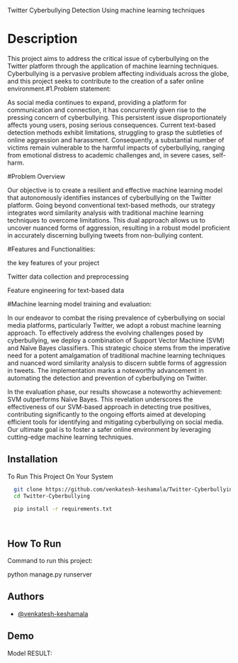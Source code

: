  Twitter Cyberbullying Detection Using machine learning techniques

# Description

This project aims to address the critical issue of cyberbullying on the Twitter platform through the application of machine learning techniques. Cyberbullying is a pervasive problem affecting individuals across the globe, and this project seeks to contribute to the creation of a safer online environment.#1.Problem statement:

As social media continues to expand, providing a platform for communication and connection, it has concurrently given rise to the pressing concern of cyberbullying. This persistent issue disproportionately affects young users, posing serious consequences. Current text-based detection methods exhibit limitations, struggling to grasp the subtleties of online aggression and harassment. Consequently, a substantial number of victims remain vulnerable to the harmful impacts of cyberbullying, ranging from emotional distress to academic challenges and, in severe cases, self-harm.

#Problem Overview

Our objective is to create a resilient and effective machine learning model that autonomously identifies instances of cyberbullying on the Twitter platform. Going beyond conventional text-based methods, our strategy integrates word similarity analysis with traditional machine learning techniques to overcome limitations. This dual approach allows us to uncover nuanced forms of aggression, resulting in a robust model proficient in accurately discerning bullying tweets from non-bullying content.

#Features and Functionalities:

the key features of your project

Twitter data collection and preprocessing

Feature engineering for text-based data

#Machine learning model training and evaluation:

In our endeavor to combat the rising prevalence of cyberbullying on social media platforms, particularly Twitter, we adopt a robust machine learning approach. To effectively address the evolving challenges posed by cyberbullying, we deploy a combination of Support Vector Machine (SVM) and Naïve Bayes classifiers. This strategic choice stems from the imperative need for a potent amalgamation of traditional machine learning techniques and nuanced word similarity analysis to discern subtle forms of aggression in tweets. The implementation marks a noteworthy advancement in automating the detection and prevention of cyberbullying on Twitter.

In the evaluation phase, our results showcase a noteworthy achievement: SVM outperforms Naïve Bayes. This revelation underscores the effectiveness of our SVM-based approach in detecting true positives, contributing significantly to the ongoing efforts aimed at developing efficient tools for identifying and mitigating cyberbullying on social media. Our ultimate goal is to foster a safer online environment by leveraging cutting-edge machine learning techniques.
## Installation

To Run This Project On Your System
```bash
  git clone https://github.com/venkatesh-keshamala/Twitter-Cyberbullying.git
  cd Twitter-Cyberbullying

  pip install -r requirements.txt

 


```
    
## How To Run
Command to run this project:

python manage.py runserver
## Authors

- [@venkatesh-keshamala](https://www.github.com/venkatesh-keshamala)


## Demo

Model RESULT:

